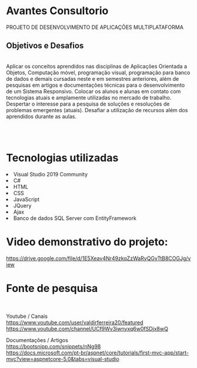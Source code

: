 # Avantes Consultorio
PROJETO DE DESENVOLVIMENTO DE APLICAÇÕES MULTIPLATAFORMA


<h2>Objetivos e Desafios</h2> <br>
Aplicar os conceitos aprendidos nas disciplinas de Aplicações Orientada a Objetos, Computação móvel, programação visual, programação para banco de dados e demais cursadas neste e em semestres anteriores, além de pesquisas em artigos e documentações técnicas para o desenvolvimento de um Sistema Responsivo.
Colocar os alunos e alunas em contato com tecnologias atuais e amplamente utilizadas no mercado de trabalho.
Despertar o interesse para a pesquisa de soluções e resoluções de problemas emergentes (atuais).
Desafiar a utilização de recursos além dos aprendidos durante as aulas.


<br><br>

# Tecnologias utilizadas

<li>Visual Studio 2019 Community</li>
<li>C#</li>
<li>HTML</li>
<li>CSS</li>
<li>JavaScript</li>
<li>JQuery</li>
<li>Ajax</li>
<li>Banco de dados SQL Server com EntityFramework</li>

# Video demonstrativo do projeto:
https://drive.google.com/file/d/1E5Xeav4Nr49zkqZzWaRyQGyTtB8COGJg/view



# Fonte de pesquisa


<br>

Youtube / Canais <br>
https://www.youtube.com/user/valdirferreira20/featured <br>
https://www.youtube.com/channel/UCf9Wv3iwnyxq6w0fSDjx8wQ

Documentações / Artigos <br>
https://bootsnipp.com/snippets/nNg98 <br>
https://docs.microsoft.com/pt-br/aspnet/core/tutorials/first-mvc-app/start-mvc?view=aspnetcore-5.0&tabs=visual-studio
